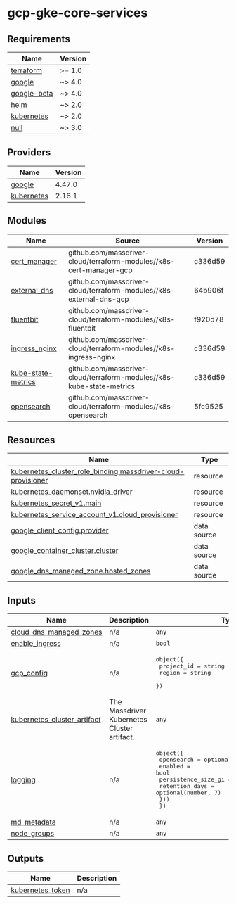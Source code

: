 # gcp-gke-core-services

<!-- BEGINNING OF PRE-COMMIT-TERRAFORM DOCS HOOK -->
## Requirements

| Name | Version |
|------|---------|
| <a name="requirement_terraform"></a> [terraform](#requirement\_terraform) | >= 1.0 |
| <a name="requirement_google"></a> [google](#requirement\_google) | ~> 4.0 |
| <a name="requirement_google-beta"></a> [google-beta](#requirement\_google-beta) | ~> 4.0 |
| <a name="requirement_helm"></a> [helm](#requirement\_helm) | ~> 2.0 |
| <a name="requirement_kubernetes"></a> [kubernetes](#requirement\_kubernetes) | ~> 2.0 |
| <a name="requirement_null"></a> [null](#requirement\_null) | ~> 3.0 |

## Providers

| Name | Version |
|------|---------|
| <a name="provider_google"></a> [google](#provider\_google) | 4.47.0 |
| <a name="provider_kubernetes"></a> [kubernetes](#provider\_kubernetes) | 2.16.1 |

## Modules

| Name | Source | Version |
|------|--------|---------|
| <a name="module_cert_manager"></a> [cert\_manager](#module\_cert\_manager) | github.com/massdriver-cloud/terraform-modules//k8s-cert-manager-gcp | c336d59 |
| <a name="module_external_dns"></a> [external\_dns](#module\_external\_dns) | github.com/massdriver-cloud/terraform-modules//k8s-external-dns-gcp | 64b906f |
| <a name="module_fluentbit"></a> [fluentbit](#module\_fluentbit) | github.com/massdriver-cloud/terraform-modules//k8s-fluentbit | f920d78 |
| <a name="module_ingress_nginx"></a> [ingress\_nginx](#module\_ingress\_nginx) | github.com/massdriver-cloud/terraform-modules//k8s-ingress-nginx | c336d59 |
| <a name="module_kube-state-metrics"></a> [kube-state-metrics](#module\_kube-state-metrics) | github.com/massdriver-cloud/terraform-modules//k8s-kube-state-metrics | c336d59 |
| <a name="module_opensearch"></a> [opensearch](#module\_opensearch) | github.com/massdriver-cloud/terraform-modules//k8s-opensearch | 5fc9525 |

## Resources

| Name | Type |
|------|------|
| [kubernetes_cluster_role_binding.massdriver-cloud-provisioner](https://registry.terraform.io/providers/hashicorp/kubernetes/latest/docs/resources/cluster_role_binding) | resource |
| [kubernetes_daemonset.nvidia_driver](https://registry.terraform.io/providers/hashicorp/kubernetes/latest/docs/resources/daemonset) | resource |
| [kubernetes_secret_v1.main](https://registry.terraform.io/providers/hashicorp/kubernetes/latest/docs/resources/secret_v1) | resource |
| [kubernetes_service_account_v1.cloud_provisioner](https://registry.terraform.io/providers/hashicorp/kubernetes/latest/docs/resources/service_account_v1) | resource |
| [google_client_config.provider](https://registry.terraform.io/providers/hashicorp/google/latest/docs/data-sources/client_config) | data source |
| [google_container_cluster.cluster](https://registry.terraform.io/providers/hashicorp/google/latest/docs/data-sources/container_cluster) | data source |
| [google_dns_managed_zone.hosted_zones](https://registry.terraform.io/providers/hashicorp/google/latest/docs/data-sources/dns_managed_zone) | data source |

## Inputs

| Name | Description | Type | Default | Required |
|------|-------------|------|---------|:--------:|
| <a name="input_cloud_dns_managed_zones"></a> [cloud\_dns\_managed\_zones](#input\_cloud\_dns\_managed\_zones) | n/a | `any` | `[]` | no |
| <a name="input_enable_ingress"></a> [enable\_ingress](#input\_enable\_ingress) | n/a | `bool` | `false` | no |
| <a name="input_gcp_config"></a> [gcp\_config](#input\_gcp\_config) | n/a | <pre>object({<br>    project_id = string<br>    region     = string<br>  })</pre> | n/a | yes |
| <a name="input_kubernetes_cluster_artifact"></a> [kubernetes\_cluster\_artifact](#input\_kubernetes\_cluster\_artifact) | The Massdriver Kubernetes Cluster artifact. | `any` | n/a | yes |
| <a name="input_logging"></a> [logging](#input\_logging) | n/a | <pre>object({<br>    opensearch = optional(object({<br>      enabled             = bool<br>      persistence_size_gi = optional(number, 10)<br>      retention_days      = optional(number, 7)<br>    }))<br>  })</pre> | `null` | no |
| <a name="input_md_metadata"></a> [md\_metadata](#input\_md\_metadata) | n/a | `any` | n/a | yes |
| <a name="input_node_groups"></a> [node\_groups](#input\_node\_groups) | n/a | `any` | `[]` | no |

## Outputs

| Name | Description |
|------|-------------|
| <a name="output_kubernetes_token"></a> [kubernetes\_token](#output\_kubernetes\_token) | n/a |
<!-- END OF PRE-COMMIT-TERRAFORM DOCS HOOK -->
